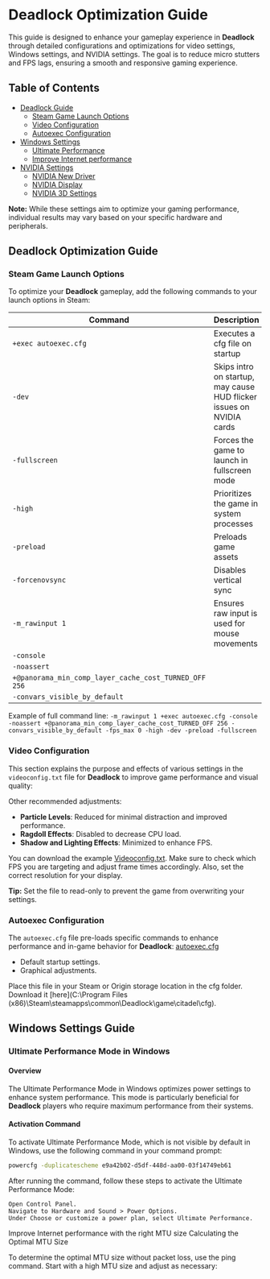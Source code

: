 # Deadlock Optimization Guide

This guide is designed to enhance your gameplay experience in **Deadlock** through detailed configurations and optimizations for video settings, Windows settings, and NVIDIA settings. The goal is to reduce micro stutters and FPS lags, ensuring a smooth and responsive gaming experience.

## Table of Contents
- [Deadlock Guide](#deadlock-optimization-guide)
  - [Steam Game Launch Options](#steam-game-launch-options)
  - [Video Configuration](#video-configuration)
  - [Autoexec Configuration](#autoexec-configuration)
- [Windows Settings](#windows-settings-guide)
  - [Ultimate Performance](#ultimate-performance-mode-in-windows)
  - [Improve Internet performance](#improve-internet-performance-with-the-right-mtu-size)
- [NVIDIA Settings](#nvidia-guide)
  - [NVIDIA New Driver](#new-nvidia-driver)
  - [NVIDIA Display](#nvidia-display-settings)
  - [NVIDIA 3D Settings](#nvidia-3d-settings)

**Note:** While these settings aim to optimize your gaming performance, individual results may vary based on your specific hardware and peripherals.

## Deadlock Optimization Guide

### Steam Game Launch Options

To optimize your **Deadlock** gameplay, add the following commands to your launch options in Steam:

| Command          | Description |
|------------------|-------------|
| `+exec autoexec.cfg`          | Executes a cfg file on startup |
| `-dev`           | Skips intro on startup, may cause HUD flicker issues on NVIDIA cards |
| `-fullscreen`    | Forces the game to launch in fullscreen mode |
| `-high`          | Prioritizes the game in system processes |
| `-preload`       | Preloads game assets |
| `-forcenovsync`  | Disables vertical sync |
| `-m_rawinput 1`  | Ensures raw input is used for mouse movements |
| `-console` | 
| `-noassert`| 
|` +@panorama_min_comp_layer_cache_cost_TURNED_OFF 256 `|
| ` -convars_visible_by_default `|




Example of full command line: `-m_rawinput 1 +exec autoexec.cfg -console -noassert +@panorama_min_comp_layer_cache_cost_TURNED_OFF 256 -convars_visible_by_default -fps_max 0 -high -dev -preload -fullscreen `

### Video Configuration

This section explains the purpose and effects of various settings in the `videoconfig.txt` file for **Deadlock** to improve game performance and visual quality:

Other recommended adjustments:
- **Particle Levels**: Reduced for minimal distraction and improved performance.
- **Ragdoll Effects**: Disabled to decrease CPU load.
- **Shadow and Lighting Effects**: Minimized to enhance FPS.

You can download the example [Videoconfig.txt](https://github.com/w0nxyApex/Deadlock-Tweaks-config/blob/main/video.txt). Make sure to check which FPS you are targeting and adjust frame times accordingly. Also, set the correct resolution for your display.

**Tip:** Set the file to read-only to prevent the game from overwriting your settings.

### Autoexec Configuration

The `autoexec.cfg` file pre-loads specific commands to enhance performance and in-game behavior for **Deadlock**:
[autoexec.cfg](https://github.com/w0nxyApex/Deadlock-Tweaks-config/blob/main/autoexec.cfg)

- Default startup settings.
- Graphical adjustments.

Place this file in your Steam or Origin storage location in the cfg folder. Download it [here](C:\Program Files (x86)\Steam\steamapps\common\Deadlock\game\citadel\cfg).

## Windows Settings Guide

### Ultimate Performance Mode in Windows

#### Overview
The Ultimate Performance Mode in Windows optimizes power settings to enhance system performance. This mode is particularly beneficial for **Deadlock** players who require maximum performance from their systems.

#### Activation Command

To activate Ultimate Performance Mode, which is not visible by default in Windows, use the following command in your command prompt:

```bash
powercfg -duplicatescheme e9a42b02-d5df-448d-aa00-03f14749eb61
```

After running the command, follow these steps to activate the Ultimate Performance Mode:

    Open Control Panel.
    Navigate to Hardware and Sound > Power Options.
    Under Choose or customize a power plan, select Ultimate Performance.

Improve Internet performance with the right MTU size
Calculating the Optimal MTU Size

To determine the optimal MTU size without packet loss, use the ping command. Start with a high MTU size and adjust as necessary:

